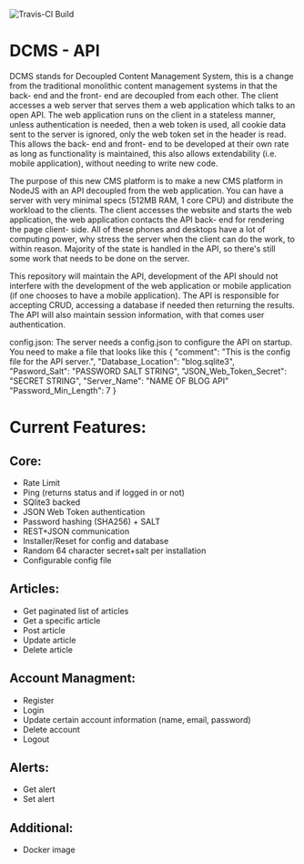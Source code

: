 ![Travis-CI Build](https://travis-ci.org/martinoj2009/DCMSApi.svg?branch=master)

# DCMS -  API
DCMS stands for Decoupled Content Management System, this is a change from the traditional monolithic content management systems in that the back- end and the front- end are decoupled from each other. The client accesses a web server that serves them a web application which talks to an open API. The web application runs on the client in a stateless manner, unless authentication is needed, then a web token is used, all cookie data sent to the server is ignored, only the web token set in the header is read. This allows the back- end and front- end to be developed at their own rate as long as functionality is maintained, this also allows extendability (i.e. mobile application), without needing to write new code. 

The purpose of this new CMS platform is to make a new CMS platform in NodeJS with an API decoupled from the web application. You can have a server with very minimal specs (512MB RAM, 1 core CPU) and distribute the workload to the clients. The client accesses the website and starts the web application, the web application contacts the API back- end for rendering the page client- side. All of these phones and desktops have a lot of computing power, why stress the server when the client can do the work, to within reason. Majority of the state is handled in the API, so there's still some work that needs to be done on the server.

This repository will maintain the API, development of the API should not interfere with the development of the web application or mobile application (if one chooses to have a mobile application). The API is responsible for accepting CRUD, accessing a database if needed then returning the results. The API will also maintain session information, with that comes user authentication.

config.json:
The server needs a config.json to configure the API on startup. You need to make a file that looks like this
{
"comment": "This is the config file for the API server.",
"Database_Location": "blog.sqlite3",
"Pasword_Salt": "PASSWORD SALT STRING",
"JSON_Web_Token_Secret": "SECRET STRING",
"Server_Name": "NAME OF BLOG API"
"Password_Min_Length": 7
}

# Current Features:

Core:
---- 
- Rate Limit
- Ping (returns status and if logged in or not)
- SQlite3 backed
- JSON Web Token authentication
- Password hashing (SHA256) + SALT
- REST+JSON communication
- Installer/Reset for config and database
- Random 64 character secret+salt per installation
- Configurable config file

Articles:
---- 
 - Get paginated list of articles
 - Get a specific article
 - Post article
 - Update article
 - Delete article

Account Managment:
----
 - Register
 - Login
 - Update certain account information (name, email, password)
 - Delete account
 - Logout

Alerts:
---- 
 - Get alert
 - Set alert

Additional:
---- 
 - Docker image







